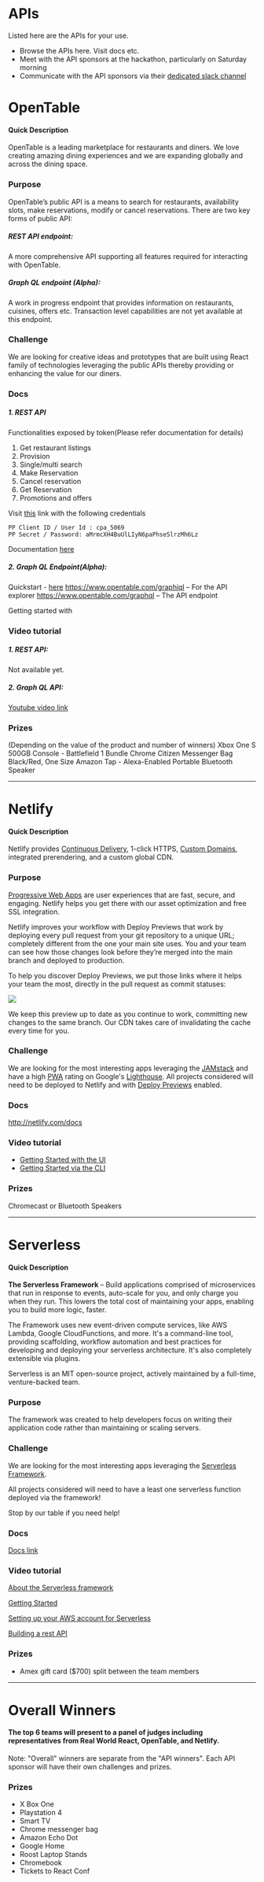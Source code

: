 # APIs
Listed here are the APIs for your use.
* Browse the APIs here. Visit docs etc.
* Meet with the API sponsors at the hackathon, particularly on Saturday morning
* Communicate with the API sponsors via their [dedicated slack channel](https://reactathon2017.slack.com/shared_invite/MTQ5MDc5ODc5MzkzLTE0ODg2NDYyMjMtN2FmZDRiYWE5Yw)


# OpenTable
#### Quick Description
OpenTable is a leading marketplace for restaurants and diners. We love creating amazing dining experiences and we are expanding globally and across the dining space.

### Purpose
OpenTable’s public API is a means to search for restaurants, availability slots, make reservations, modify or cancel reservations. There are two key forms of public API:

##### REST API endpoint:
A more comprehensive API supporting all features required for interacting with OpenTable.

##### Graph QL endpoint (Alpha):
A work in progress endpoint that provides information on restaurants, cuisines, offers etc. Transaction level capabilities are not yet available at this endpoint.

### Challenge
We are looking for creative ideas and prototypes that are built using React family of technologies leveraging the public APIs thereby providing or enhancing the value for our diners.

### Docs

##### 1. REST API
Functionalities exposed by token(Please refer documentation for details)
1. Get restaurant listings
2. Provision  
3. Single/multi search
4. Make Reservation
5. Cancel reservation
6. Get Reservation
7. Promotions and offers

Visit [this](https://platform.otqa.com/documentation/secure) link with the following credentials
````
PP Client ID / User Id : cpa_5069
PP Secret / Password: aMrmcXH4BuUlLIyN6paPhseSlrzMh6Lz
`````
Documentation [here](https://platform.otqa.com/documentation/secure)

##### 2. Graph QL Endpoint(Alpha):

Quickstart - [here](opentable/graphql-quickstart)
https://www.opentable.com/graphiql – For the API explorer
https://www.opentable.com/graphql – The API endpoint

Getting started with 

### Video tutorial
##### 1. REST API:
Not available yet.
##### 2. Graph QL API:
[Youtube video link](https://www.youtube.com/watch?v=CNL_cgNsJEc)

### Prizes
(Depending on the value of the product and number of winners)
Xbox One S 500GB Console - Battlefield 1 Bundle
Chrome Citizen Messenger Bag Black/Red, One Size
Amazon Tap - Alexa-Enabled Portable Bluetooth Speaker

***

# Netlify
#### Quick Description
Netlify provides [Continuous Delivery](https://www.netlify.com/docs/continuous-deployment), 1-click HTTPS, [Custom Domains](https://www.netlify.com/docs/custom-domains/), integrated prerendering, and a custom global CDN.

### Purpose
[Progressive Web Apps](https://developers.google.com/web/tools/lighthouse/) are user experiences that are fast, secure, and engaging. Netlify helps you get there with our asset optimization and free SSL integration. 

Netlify improves your workflow with Deploy Previews that work by deploying every pull request from your git repository to a unique URL; completely different from the one your main site uses. You and your team can see how those changes look before they’re merged into the main branch and deployed to production.

To help you discover Deploy Previews, we put those links where it helps your team the most, directly in the pull request as commit statuses:

![](https://cdn.netlify.com/4d4d418736774eaea776b4ab08ee07af4a0bc5a9/c6be8/img/blog/deploy-preview-success.png)

We keep this preview up to date as you continue to work, committing new changes to the same branch. Our CDN takes care of invalidating the cache every time for you.

### Challenge
We are looking for the most interesting apps leveraging the [JAMstack](https://jamstack.org/) and have a high [PWA](https://developers.google.com/web/tools/lighthouse/) rating on Google's [Lighthouse](https://jamstack.org/). All projects considered will need to be deployed to Netlify and with [Deploy Previews](https://www.netlify.com/blog/2016/07/20/introducing-deploy-previews-in-netlify/) enabled. 

### Docs
http://netlify.com/docs

### Video tutorial
- [Getting Started with the UI](https://www.youtube.com/watch?v=9sfTsX03UgI&t=4s)
- [Getting Started via the CLI](https://www.youtube.com/watch?v=vFtvhvgmgZE)

### Prizes
Chromecast or Bluetooth Speakers

***


# Serverless
#### Quick Description

**The Serverless Framework** – Build applications comprised of microservices that run in response to events, auto-scale for you, and only charge you when they run. This lowers the total cost of maintaining your apps, enabling you to build more logic, faster.

The Framework uses new event-driven compute services, like AWS Lambda, Google CloudFunctions, and more. It's a command-line tool, providing scaffolding, workflow automation and best practices for developing and deploying your serverless architecture. It's also completely extensible via plugins.

Serverless is an MIT open-source project, actively maintained by a full-time, venture-backed team.

### Purpose

The framework was created to help developers focus on writing their application code rather than maintaining or scaling servers.

### Challenge
We are looking for the most interesting apps leveraging the [Serverless Framework](https://serverless.com/framework/docs/). 

All projects considered will need to have a least one serverless function deployed via the framework!

Stop by our table if you need help!

### Docs
[Docs link](https://serverless.com/framework/docs/)

### Video tutorial

[About the Serverless framework](https://www.youtube.com/watch?v=bFHmgqbAh4M)

[Getting Started](https://www.youtube.com/playlist?list=PLIIjEI2fYC-C3NJF7a4-Cvh5hjdCmrVmN)

[Setting up your AWS account for Serverless](https://www.youtube.com/watch?v=HSd9uYj2LJA)

[Building a rest API](https://www.youtube.com/playlist?list=PLIIjEI2fYC-B0QxvWI6XnRB_ze0m0BKUj)

### Prizes

- Amex gift card ($700) split between the team members

***

# Overall Winners
#### The top 6 teams will present to a panel of judges including representatives from Real World React, OpenTable, and Netlify.
Note: "Overall" winners are separate from the "API winners". Each API sponsor will have their own challenges and prizes.

### Prizes
* X Box One
* Playstation 4
* Smart TV
* Chrome messenger bag
* Amazon Echo Dot
* Google Home
* Roost Laptop Stands
* Chromebook
* Tickets to React Conf

